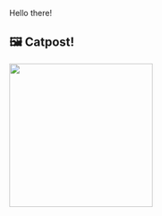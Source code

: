 Hello there!



## 🖼️ Catpost!

<sub>
    <img src="https://cdn2.thecatapi.com/images/D-x6gy-7B.jpg" height="256">
</sub>


